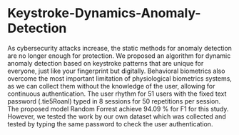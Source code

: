 # Keystroke-Dynamics-Anomaly-Detection
As cybersecurity attacks increase, the static  methods for anomaly detection are no longer enough for  protection. We proposed an algorithm for dynamic anomaly  detection based on keystroke patterns that are unique for  everyone, just like your fingerprint but digitally. Behavioral  biometrics also overcome the most important limitation of  physiological biometrics systems, as we can collect them without  the knowledge of the user, allowing for continuous  authentication. The user rhythm for 51 users with the fixed text  password (.tie5Roanl) typed in 8 sessions for 50 repetitions per  session. The proposed model Random Forrest achieve 94.09 %  for F1 for this study. However, we tested the work by our own  dataset which was collected and tested by typing the same  password to check the user authentication.
